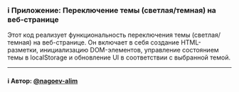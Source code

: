 ### ℹ️ Приложение: Переключение темы (светлая/темная) на веб-странице

Этот код реализует функциональность переключения темы (светлая/темная) на веб-странице.
Он включает в себя создание HTML-разметки, инициализацию DOM-элементов,
управление состоянием темы в localStorage и обновление UI в соответствии с выбранной темой.

-----
#### ℹ️ Автор: [@nagoev-alim](https://github.com/nagoev-alim)

